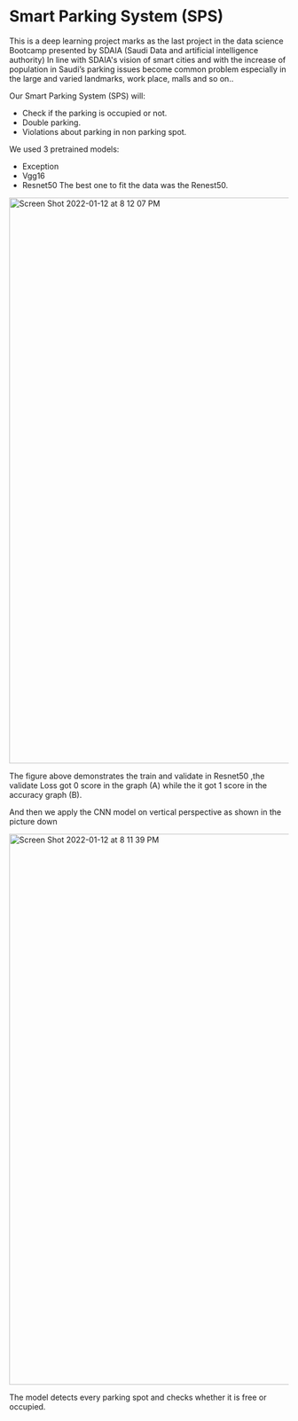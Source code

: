 # Smart Parking System (SPS)
This is a deep learning project marks as the last project in the data science Bootcamp presented by SDAIA (Saudi Data and artificial intelligence authority)
In line with SDAIA's vision of smart cities and with the increase of population in Saudi’s parking issues become common problem especially in the large and varied landmarks, work place, malls and so on.. 

Our Smart Parking System (SPS) will:
- Check if the parking is occupied or not.
- Double parking.
- Violations about parking in non parking spot.

We used 3 pretrained models:
-	Exception
-	Vgg16
-	Resnet50
The best one to fit the data was the Renest50.

<img width="1020" alt="Screen Shot 2022-01-12 at 8 12 07 PM" src="https://user-images.githubusercontent.com/93079431/149191308-c3620065-7529-49bc-a052-2489b6d5a5f1.png">

The figure above demonstrates the train and validate in Resnet50 ,the validate Loss got 0 score in the graph (A) while the it got 1 score in the accuracy graph (B).

And then we apply the CNN model on vertical perspective as shown in the picture down

<img width="993" alt="Screen Shot 2022-01-12 at 8 11 39 PM" src="https://user-images.githubusercontent.com/93079431/149191614-5b9461da-60ce-4e93-9482-0fb75967bc32.png">

The model detects every parking spot and checks whether it is free or occupied.
